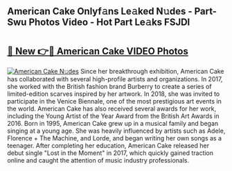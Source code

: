 ## American Cake Onlyf𝚊ns Le𝚊ked N𝚞des - Part-Swu Photos Video - Hot Part Le𝚊ks FSJDl

# <h2><a href="http://ac54499.deff.icu/?id=American+Cake">🔗 New 👉🔴 American Cake VIDEO Photos</a></h2>

[![American Cake N𝚞des](https://i.imgur.com/rIISA9y.gif)](http://ac54499.deff.icu/?id=American+Cake)
Since her breakthrough exhibition, American Cake has collaborated with several high-profile artists and organizations. In 2017, she worked with the British fashion brand Burberry to create a series of limited-edition scarves inspired by her artwork. In 2018, she was invited to participate in the Venice Biennale, one of the most prestigious art events in the world. American Cake has also received several awards for her work, including the Young Artist of the Year Award from the British Art Awards in 2016. Born in 1995, American Cake grew up in a musical family and began singing at a young age. She was heavily influenced by artists such as Adele, Florence + The Machine, and Lorde, and began writing her own songs as a teenager. After completing her education, American Cake released her debut single "Lost in the Moment" in 2017, which quickly gained traction online and caught the attention of music industry professionals.
